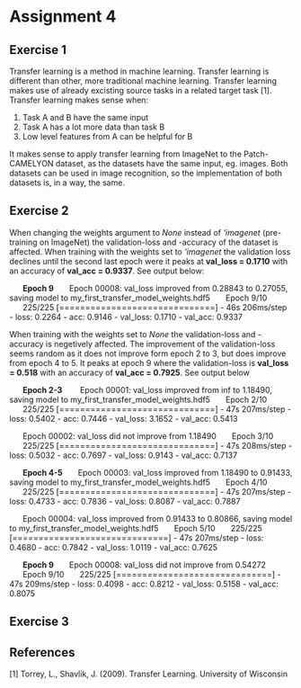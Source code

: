 # Assignment 4
## Exercise 1
Transfer learning is a method in machine learning. Transfer learning is different than other, more traditional machine learning. Transfer learning makes use of already excisting source tasks in a related target task [1]. Transfer learning makes sense when:
  1. Task A and B have the same input
  2. Task A has a lot more data than task B
  3. Low level features from A can be helpful for B

It makes sense to apply transfer learning from ImageNet to the Patch-CAMELYON dataset, as the datasets have the same input, eg. images. Both datasets can be used in image recognition, so the implementation of both datasets is, in a way, the same. 

## Exercise 2
When changing the weights argument to *None* instead of *'imagenet* (pre-training on ImageNet) the validation-loss and -accuracy of the dataset is affected. When training with the weights set to *'imagenet* the validation loss declines until the second last epoch were it peaks at  **val_loss = 0.1710** with an accuracy of **val_acc = 0.9337**. See output below:

  &nbsp;&nbsp;&nbsp;&nbsp;&nbsp;&nbsp;**Epoch 9**
  &nbsp;&nbsp;&nbsp;&nbsp;&nbsp;&nbsp;Epoch 00008: val_loss improved from 0.28843 to 0.27055, saving model to    my_first_transfer_model_weights.hdf5
  &nbsp;&nbsp;&nbsp;&nbsp;&nbsp;&nbsp;Epoch 9/10
  &nbsp;&nbsp;&nbsp;&nbsp;&nbsp;&nbsp;225/225 [==============================] - 46s 206ms/step - loss: 0.2264 - acc: 0.9146 - val_loss: 0.1710 - val_acc: 0.9337

When training with the weights set to *None* the validation-loss and -accuracy is negetively affected. The improvement of the validation-loss seems random as it does not improve form epoch 2 to 3, but does improve from epoch 4 to 5. It peaks at epoch 9 where the validation-loss is **val_loss = 0.518** with an accuracy of **val_acc = 0.7925**. See output below

  &nbsp;&nbsp;&nbsp;&nbsp;&nbsp;&nbsp;**Epoch 2-3**
 &nbsp;&nbsp;&nbsp;&nbsp;&nbsp;&nbsp; Epoch 00001: val_loss improved from inf to 1.18490, saving model to my_first_transfer_model_weights.hdf5
  &nbsp;&nbsp;&nbsp;&nbsp;&nbsp;&nbsp;Epoch 2/10
  &nbsp;&nbsp;&nbsp;&nbsp;&nbsp;&nbsp;225/225 [==============================] - 47s 207ms/step - loss: 0.5402 - acc: 0.7446 - val_loss: 3.1652 - val_acc: 0.5413

  &nbsp;&nbsp;&nbsp;&nbsp;&nbsp;&nbsp;Epoch 00002: val_loss did not improve from 1.18490
  &nbsp;&nbsp;&nbsp;&nbsp;&nbsp;&nbsp;Epoch 3/10
  &nbsp;&nbsp;&nbsp;&nbsp;&nbsp;&nbsp;225/225 [==============================] - 47s 208ms/step - loss: 0.5032 - acc: 0.7697 - val_loss: 0.9143 - val_acc: 0.7137

  &nbsp;&nbsp;&nbsp;&nbsp;&nbsp;&nbsp;**Epoch 4-5**
  &nbsp;&nbsp;&nbsp;&nbsp;&nbsp;&nbsp;Epoch 00003: val_loss improved from 1.18490 to 0.91433, saving model to my_first_transfer_model_weights.hdf5
  &nbsp;&nbsp;&nbsp;&nbsp;&nbsp;&nbsp;Epoch 4/10
  &nbsp;&nbsp;&nbsp;&nbsp;&nbsp;&nbsp;225/225 [==============================] - 47s 207ms/step - loss: 0.4733 - acc: 0.7836 - val_loss: 0.8087 - val_acc: 0.7887

  &nbsp;&nbsp;&nbsp;&nbsp;&nbsp;&nbsp;Epoch 00004: val_loss improved from 0.91433 to 0.80866, saving model to my_first_transfer_model_weights.hdf5
  &nbsp;&nbsp;&nbsp;&nbsp;&nbsp;&nbsp;Epoch 5/10
  &nbsp;&nbsp;&nbsp;&nbsp;&nbsp;&nbsp;225/225 [==============================] - 47s 207ms/step - loss: 0.4680 - acc: 0.7842 - val_loss: 1.0119 - val_acc: 0.7625

  &nbsp;&nbsp;&nbsp;&nbsp;&nbsp;&nbsp;**Epoch 9**
  &nbsp;&nbsp;&nbsp;&nbsp;&nbsp;&nbsp;Epoch 00008: val_loss did not improve from 0.54272
  &nbsp;&nbsp;&nbsp;&nbsp;&nbsp;&nbsp;Epoch 9/10
  &nbsp;&nbsp;&nbsp;&nbsp;&nbsp;&nbsp;225/225 [==============================] - 47s 209ms/step - loss: 0.4098 - acc: 0.8212 - val_loss: 0.5158 - val_acc: 0.8075

## Exercise 3


## References

[1] Torrey, L., Shavlik, J. (2009). Transfer Learning. University of Wisconsin
